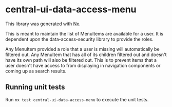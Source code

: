 # central-ui-data-access-menu

This library was generated with [Nx](https://nx.dev).

This is meant to maintain the list of MenuItems are available for a user. It is dependent upon the data-access-security library to provide the roles.

Any MenuItem provided a role that a user is missing will automatically be filtered out. Any MenuItem that has all of its children filtered out and doesn't have its own path will also be filtered out. This is to prevent items that a user doesn't have access to from displaying in navigation components or coming up as search results.

## Running unit tests

Run `nx test central-ui-data-access-menu` to execute the unit tests.
